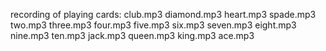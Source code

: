 recording of playing cards:
club.mp3
diamond.mp3
heart.mp3
spade.mp3
two.mp3
three.mp3
four.mp3
five.mp3
six.mp3
seven.mp3
eight.mp3
nine.mp3
ten.mp3
jack.mp3
queen.mp3
king.mp3
ace.mp3
